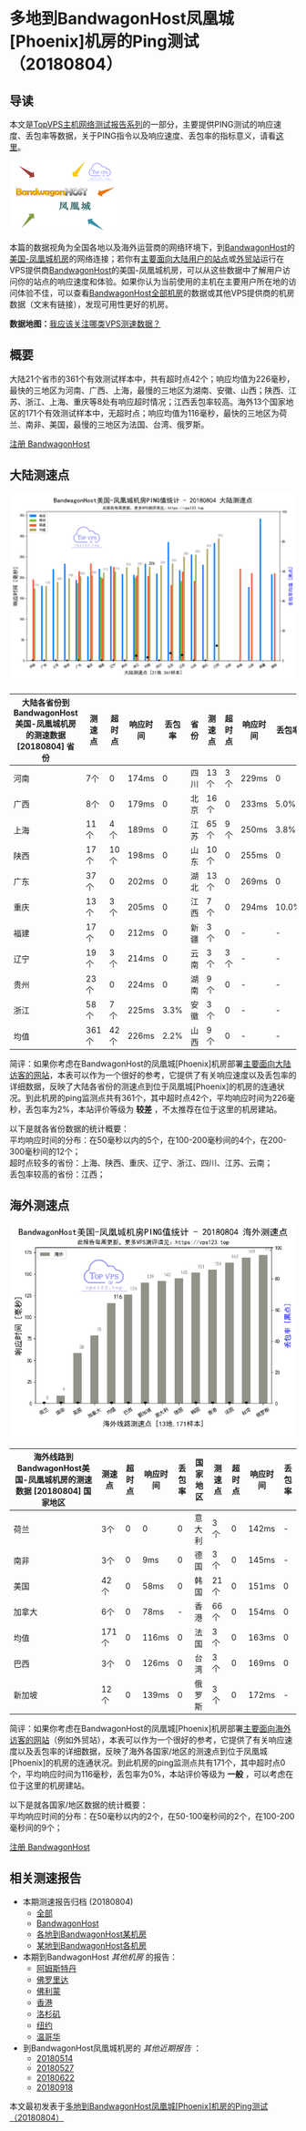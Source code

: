 #  多地到BandwagonHost凤凰城[Phoenix]机房的Ping测试（20180804） 

## 导读

本文是[TopVPS主机网络测试报告系列](https://vps123.top/pingtest)的一部分，主要提供PING测试的响应速度、丢包率等数据，关于PING指令以及响应速度、丢包率的指标意义，请看[这里](https://vps123.top/what-is-ping.html)。

![多地到BandwagonHost凤凰城\[Phoenix\]机房的Ping测试（20180804）](/images/thumbnails/to_bwg_Phoenix.png)

本篇的数据视角为全国各地以及海外运营商的网络环境下，到[BandwagonHost](https://vps123.top/go/bwg)的[美国-凤凰城机房](https://vps123.top/bandwagon-facilities.html#phoenix)的网络连接；若你有[主要面向大陆用户的站点](https://vps123.top/website-for-mainland-users.html)或[外贸站](https://vps123.top/website-for-internation-trade.html)运行在VPS提供商[BandwagonHost](https://vps123.top/go/bwg)的美国-凤凰城机房，可以从这些数据中了解用户访问你的站点的响应速度和体验。如果你认为当前使用的主机在主要用户所在地的访问体验不佳，可以查看[BandwagonHost全部机房](/bandwagon/isp/china/20180804-bandwagon-isp-china.md)的数据或其他VPS提供商的机房数据（文末有链接），发现可用性更好的机房。

**数据地图：**[我应该关注哪类VPS测速数据？](https://vps123.top/find-pingtest-data-you-need.html)

## 概要

大陆21个省市的361个有效测试样本中，共有超时点42个；响应均值为226毫秒，最快的三地区为河南、广西、上海，最慢的三地区为湖南、安徽、山西；陕西、江苏、浙江、上海、重庆等8处有响应超时情况；江西丢包率较高。海外13个国家地区的171个有效测试样本中，无超时点；响应均值为116毫秒，最快的三地区为荷兰、南非、美国，最慢的三地区为法国、台湾、俄罗斯。

[注册 BandwagonHost](https://vps123.top/go/bwg/_btn1)

## 大陆测速点

![大陆各省份到VPS提供商BandwagonHost位于凤凰城\[Phoenix\]的机房的ping测试数据统计图，包含响应值的柱状图以及丢包率的散点图，数据日期为20180804](/images/pingtests/bwg_20180804/plot_idc_bwg_usa-phoenix_20180804_mainland.png)

大陆各省份到BandwagonHost美国-凤凰城机房的测速数据 [20180804] 省份 | 测速点 | 超时点 | 响应时间 | 丢包率 | 省份 | 测速点 | 超时点 | 响应时间 | 丢包率  
---|---|---|---|---|---|---|---|---|---  
河南 | 7个 | 0 | 174ms | 0 | 四川 | 13个 | 3个 | 229ms | 0  
广西 | 8个 | 0 | 179ms | 0 | 北京 | 16个 | 0 | 233ms | 5.0%  
上海 | 11个 | 4个 | 189ms | 0 | 江苏 | 65个 | 9个 | 250ms | 3.8%  
陕西 | 17个 | 10个 | 198ms | 0 | 山东 | 10个 | 0 | 255ms | 0  
广东 | 37个 | 0 | 202ms | 0 | 湖北 | 13个 | 0 | 269ms | 0  
重庆 | 13个 | 3个 | 205ms | 0 | 江西 | 7个 | 0 | 294ms | 10.0%  
福建 | 17个 | 0 | 212ms | 0 | 新疆 | 3个 | 0 | - | -  
辽宁 | 19个 | 3个 | 214ms | 0 | 云南 | 3个 | 3个 | - | -  
贵州 | 23个 | 0 | 224ms | 0 | 湖南 | 9个 | 0 | - | -  
浙江 | 58个 | 7个 | 225ms | 3.3% | 安徽 | 3个 | 0 | - | -  
均值 | 361个 | 42个 | 226ms | 2.2% | 山西 | 9个 | 0 | - | -  
  
简评：如果你考虑在BandwagonHost的凤凰城[Phoenix]机房部署[主要面向大陆访客的网站](website-for-mainland-users.html)，本表可以作为一个很好的参考，它提供了有关响应速度以及丢包率的详细数据，反映了大陆各省份的测速点到位于凤凰城[Phoenix]的机房的连通状况。到此机房的ping监测点共有361个，其中超时点42个，平均响应时间为226毫秒，丢包率为2%，本站评价等级为 **较差** ，不太推荐在位于这里的机房建站。

以下是就各省份数据的统计概要：  
平均响应时间的分布：在50毫秒以内的5个，在100-200毫秒间的4个，在200-300毫秒间的12个；  
超时点较多的省份：上海、陕西、重庆、辽宁、浙江、四川、江苏、云南；  
丢包率较高的省份：江西；

## 海外测速点

![海外各国家地区到VPS提供商BandwagonHost位于凤凰城\[Phoenix\]的机房的ping测试数据统计图，包含响应值的柱状图以及丢包率的散点图，数据日期为20180804](/images/pingtests/bwg_20180804/plot_idc_bwg_usa-phoenix_20180804_overseas.png)

海外线路到BandwagonHost美国-凤凰城机房的测速数据 [20180804] 国家地区 | 测速点 | 超时点 | 响应时间 | 丢包率 | 国家地区 | 测速点 | 超时点 | 响应时间 | 丢包率  
---|---|---|---|---|---|---|---|---|---  
荷兰 | 3个 | 0 | 0 | 0 | 意大利 | 3个 | 0 | 142ms | -  
南非 | 3个 | 0 | 9ms | 0 | 德国 | 3个 | 0 | 145ms | -  
美国 | 42个 | 0 | 58ms | 0 | 韩国 | 21个 | 0 | 151ms | 0  
加拿大 | 6个 | 0 | 78ms | - | 香港 | 66个 | 0 | 154ms | 0  
均值 | 171个 | 0 | 116ms | 0 | 法国 | 3个 | 0 | 163ms | 0  
巴西 | 3个 | 0 | 126ms | 0 | 台湾 | 3个 | 0 | 169ms | 0  
新加坡 | 12个 | 0 | 139ms | 0 | 俄罗斯 | 3个 | 0 | 172ms | -  
  
简评：如果你考虑在BandwagonHost的凤凰城[Phoenix]机房部署[主要面向海外访客的网站](https://vps123.top/website-for-internation-trade.html)（例如外贸站），本表可以作为一个很好的参考，它提供了有关响应速度以及丢包率的详细数据，反映了海外各国家/地区的测速点到位于凤凰城[Phoenix]的机房的连通状况。到此机房的ping监测点共有171个，其中超时点0个，平均响应时间为116毫秒，丢包率为0%，本站评价等级为 **一般** ，可以考虑在位于这里的机房建站。

以下是就各国家/地区数据的统计概要：  
平均响应时间的分布：在50毫秒以内的2个，在50-100毫秒间的2个，在100-200毫秒间的9个；

[注册 BandwagonHost](https://vps123.top/go/bwg/_btn2)

## 相关测速报告

  * 本期测速报告归档 (20180804) 
    * [全部](https://vps123.top/pingtests/20180804 "本期各VPS提供商全部测速报告")
    * [BandwagonHost](https://vps123.top/pingtests/idc-bandwagon/20180804 "本期BandwagonHost的全部测速报告")
    * [各地到BandwagonHost某机房](https://vps123.top/pingtests/idc-bandwagon/isp-global/20180804 "以BandwagonHost某机房为关注对象的视角，横向比较大陆各省份、海外各国家地区")
    * [某地到BandwagonHost各机房](https://vps123.top/pingtests/idc-bandwagon/facility-all/20180804 "以大陆某省份为关注对象的视角，横向比较BandwagonHost各机房")
  * 本期到BandwagonHost _其他机房_ 的报告： 
    * [阿姆斯特丹](/bandwagon/idc/amsterdam/20180804-bandwagon-idc-amsterdam.md "多地到BandwagonHost阿姆斯特丹机房的Ping测试 20180804")
    * [佛罗里达](/bandwagon/idc/florida/20180804-bandwagon-idc-florida.md "多地到BandwagonHost佛罗里达机房的Ping测试 20180804")
    * [佛利蒙](/bandwagon/idc/fremont/20180804-bandwagon-idc-fremont.md "多地到BandwagonHost佛利蒙机房的Ping测试 20180804")
    * [香港](/bandwagon/idc/hongkong/20180804-bandwagon-idc-hongkong.md "多地到BandwagonHost香港机房的Ping测试 20180804")
    * [洛杉矶](/bandwagon/idc/losangeles/20180804-bandwagon-idc-losangeles.md "多地到BandwagonHost洛杉矶机房的Ping测试 20180804")
    * [纽约](/bandwagon/idc/newyork/20180804-bandwagon-idc-newyork.md "多地到BandwagonHost纽约机房的Ping测试 20180804")
    * [温哥华](/bandwagon/idc/vancouver/20180804-bandwagon-idc-vancouver.md "多地到BandwagonHost温哥华机房的Ping测试 20180804")
  * 到BandwagonHost凤凰城机房的 _其他近期报告_ ： 
    * [20180514](/bandwagon/idc/phoenix/20180514-bandwagon-idc-phoenix.md "多地到BandwagonHost凤凰城机房的Ping测试 20180514")
    * [20180527](/bandwagon/idc/phoenix/20180527-bandwagon-idc-phoenix.md "多地到BandwagonHost凤凰城机房的Ping测试 20180527")
    * [20180622](/bandwagon/idc/phoenix/20180622-bandwagon-idc-phoenix.md "多地到BandwagonHost凤凰城机房的Ping测试 20180622")
    * [20180918](/bandwagon/idc/phoenix/20180918-bandwagon-idc-phoenix.md "多地到BandwagonHost凤凰城机房的Ping测试 20180918")



本文最初发表于[多地到BandwagonHost凤凰城[Phoenix]机房的Ping测试（20180804）](https://vps123.top/pingtest/20180804-bandwagon-idc-phoenix.html)
